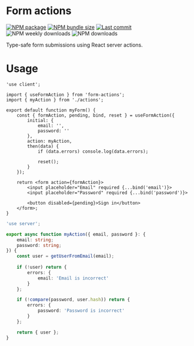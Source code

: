 # Form actions

[![NPM package](https://img.shields.io/npm/v/form-actions)](https://www.npmjs.com/package/form-actions)
[![NPM bundle size](https://img.shields.io/bundlephobia/minzip/form-actions)](https://bundlephobia.com/package/form-actions)
[![Last commit](https://img.shields.io/github/last-commit/florian-lp/form-actions)](https://github.com/florian-lp/form-actions)
![NPM weekly downloads](https://img.shields.io/npm/dw/form-actions)
![NPM downloads](https://img.shields.io/npm/dt/form-actions)

Type-safe form submissions using React server actions.

# Usage

```tsx
'use client';

import { useFormAction } from 'form-actions';
import { myAction } from './actions';

export default function myForm() {
    const { formAction, pending, bind, reset } = useFormAction({
        initial: {
            email: '',
            password: ''
        },
        action: myAction,
        then(data) {
            if (data.errors) console.log(data.errors);

            reset();
        }
    });

    return <form action={formAction}>
        <input placeholder="Email" required {...bind('email')}>
        <input placeholder="Password" required {...bind('password')}>

        <button disabled={pending}>Sign in</button>
    </form>;
}
```

```ts
'use server';

export async function myAction({ email, password }: {
    email: string;
    password: string;
}) {
    const user = getUserFromEmail(email);
    
    if (!user) return {
        errors: {
            email: 'Email is incorrect'
        }
    };

    if (!compare(password, user.hash)) return {
        errors: {
            password: 'Password is incorrect'
        }
    };

    return { user };
}
```